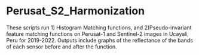# Perusat_S2_Harmonization
These scripts run 1) Histogram Matching functions, and 2)Pseudo-invariant feature matching functions on Perusat-1 and Sentinel-2 images in Ucayali, Peru for 2019-2022. Outputs include graphs of the reflectance of the bands of each sensor before and after the function.
